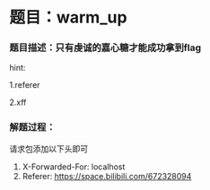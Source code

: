 # 题目：warm_up

### 题目描述：只有虔诚的嘉心糖才能成功拿到flag

hint:

1.referer

2.xff

### 解题过程：

请求包添加以下头即可

1. X-Forwarded-For: localhost
2. Referer: https://space.bilibili.com/672328094